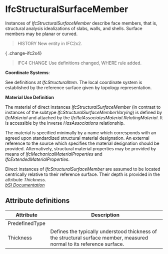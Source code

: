 IfcStructuralSurfaceMember
==========================
Instances of _IfcStructuralSurfaceMember_ describe face members, that is,
structural analysis idealizations of slabs, walls, and shells. Surface members
may be planar or curved.  
  
> HISTORY  New entity in IFC2x2.  
  
{ .change-ifc2x4}  
> IFC4 CHANGE  Use definitions changed, WHERE rule added.  
  
****Coordinate Systems****:  
  
See definitions at _IfcStructuralItem_. The local coordinate system is
established by the reference surface given by topology representation.  
  
****Material Use Definition****  
  
The material of direct instances _IfcStructuralSurfaceMember_ (in contrast to
instances of the subtype _IfcStructuralSurfaceMemberVarying_) is defined by
_IfcMaterial_ and attached by the _IfcRelAssociatesMaterial.RelatingMaterial_.
It is accessible by the inverse _HasAssociations_ relationship.  
  
The material is specified minimally by a name which corresponds with an agreed
upon standardized structural material designation. An external reference to
the source which specifies the material designation should be provided.
Alternatively, structural material properties may be provided by means of
_IfcMechanicalMaterialProperties_ and _IfcExtendedMaterialProperties_.  
  
Direct instances of _IfcStructuralSurfaceMember_ are assumed to be located
centrically relative to their reference surface. Their depth is provided in
the attribute _Thickness_.  
[ _bSI
Documentation_](https://standards.buildingsmart.org/IFC/DEV/IFC4_2/FINAL/HTML/schema/ifcstructuralanalysisdomain/lexical/ifcstructuralsurfacemember.htm)


Attribute definitions
---------------------
| Attribute      | Description                                                                                                            |
|----------------|------------------------------------------------------------------------------------------------------------------------|
| PredefinedType |                                                                                                                        |
| Thickness      | Defines the typically understood thickness of the structural surface member, measured normal to its reference surface. |

